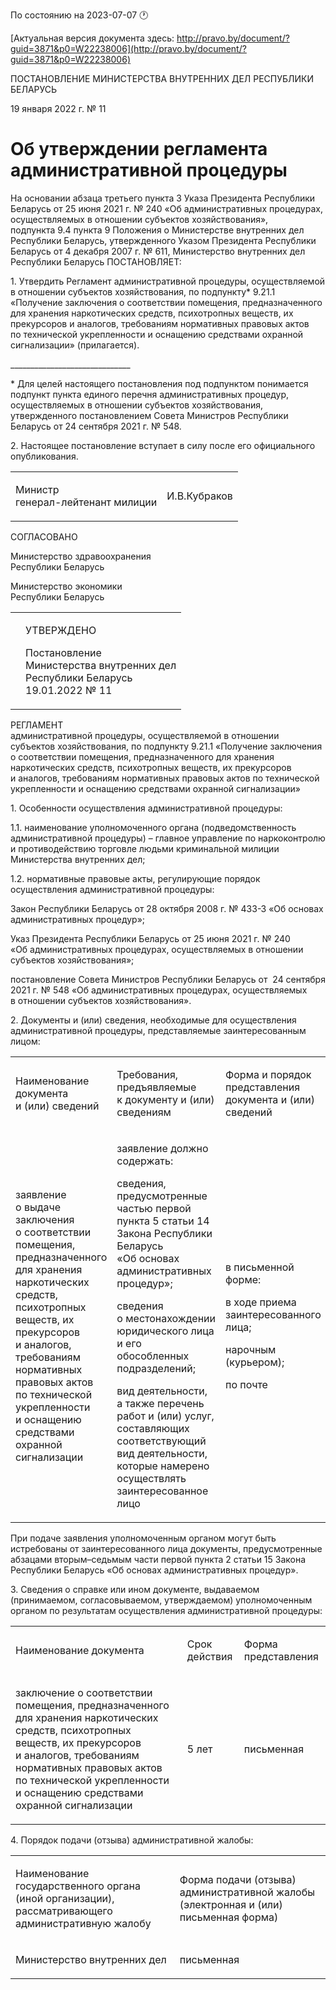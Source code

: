 По состоянию на 2023-07-07 &#x1F550;

[Актуальная версия документа здесь: http://pravo.by/document/?guid=3871&p0=W22238006](http://pravo.by/document/?guid=3871&p0=W22238006)

<p>ПОСТАНОВЛЕНИЕ МИНИСТЕРСТВА ВНУТРЕННИХ ДЕЛ РЕСПУБЛИКИ БЕЛАРУСЬ</p>
<p>19 января 2022 г. № 11</p>
<h1>Об утверждении регламента административной процедуры</h1>
<p>На основании абзаца третьего пункта 3 Указа Президента Республики Беларусь от 25 июня 2021 г. № 240 «Об административных процедурах, осуществляемых в отношении субъектов хозяйствования», подпункта 9.4 пункта 9 Положения о Министерстве внутренних дел Республики Беларусь, утвержденного Указом Президента Республики Беларусь от 4 декабря 2007 г. № 611, Министерство внутренних дел Республики Беларусь ПОСТАНОВЛЯЕТ:</p>
<p>1. Утвердить Регламент административной процедуры, осуществляемой в отношении субъектов хозяйствования, по подпункту* 9.21.1 «Получение заключения о соответствии помещения, предназначенного для хранения наркотических средств, психотропных веществ, их прекурсоров и аналогов, требованиям нормативных правовых актов по технической укрепленности и оснащению средствами охранной сигнализации» (прилагается).</p>
<p>______________________________</p>
<p>* Для целей настоящего постановления под подпунктом понимается подпункт пункта единого перечня административных процедур, осуществляемых в отношении субъектов хозяйствования, утвержденного постановлением Совета Министров Республики Беларусь от 24 сентября 2021 г. № 548.</p>
<p>2. Настоящее постановление вступает в силу после его официального опубликования.</p>
<p></p>
<table><tr>
<td><p>Министр<br>генерал-лейтенант милиции</p></td>
<td><p>И.В.Кубраков</p></td>
</tr></table>
<p></p>
<p>СОГЛАСОВАНО</p>
<p>Министерство здравоохранения<br>Республики Беларусь</p>
<p></p>
<p>Министерство экономики<br>Республики Беларусь</p>
<p></p>
<table><tr>
<td><p></p></td>
<td>
<p>УТВЕРЖДЕНО</p>
<p>Постановление <br>Министерства внутренних дел<br>Республики Беларусь<br>19.01.2022 № 11</p>
</td>
</tr></table>
<p>РЕГЛАМЕНТ<br>административной процедуры, осуществляемой в отношении субъектов хозяйствования, по подпункту 9.21.1 «Получение заключения о соответствии помещения, предназначенного для хранения наркотических средств, психотропных веществ, их прекурсоров и аналогов, требованиям нормативных правовых актов по технической укрепленности и оснащению средствами охранной сигнализации»</p>
<p>1. Особенности осуществления административной процедуры:</p>
<p>1.1. наименование уполномоченного органа (подведомственность административной процедуры) – главное управление по наркоконтролю и противодействию торговле людьми криминальной милиции Министерства внутренних дел;</p>
<p>1.2. нормативные правовые акты, регулирующие порядок осуществления административной процедуры:</p>
<p>Закон Республики Беларусь от 28 октября 2008 г. № 433-З «Об основах административных процедур»;</p>
<p>Указ Президента Республики Беларусь от 25 июня 2021 г. № 240 «Об административных процедурах, осуществляемых в отношении субъектов хозяйствования»;</p>
<p>постановление Совета Министров Республики Беларусь от  24 сентября 2021 г. № 548 «Об административных процедурах, осуществляемых в отношении субъектов хозяйствования».</p>
<p>2. Документы и (или) сведения, необходимые для осуществления административной процедуры, представляемые заинтересованным лицом:</p>
<p></p>
<table>
<tr>
<td><p>Наименование документа и (или) сведений </p></td>
<td><p>Требования, предъявляемые к документу и (или) сведениям </p></td>
<td><p>Форма и порядок представления документа и (или) сведений </p></td>
</tr>
<tr>
<td><p>заявление о выдаче заключения о соответствии помещения, предназначенного для хранения наркотических средств, психотропных веществ, их прекурсоров и аналогов, требованиям нормативных правовых актов по технической укрепленности и оснащению средствами охранной сигнализации</p></td>
<td>
<p>заявление должно содержать:</p>
<p>сведения, предусмотренные частью первой пункта 5 статьи 14 Закона Республики Беларусь «Об основах административных процедур»;</p>
<p>сведения о местонахождении юридического лица и его обособленных подразделений;</p>
<p>вид деятельности, а также перечень работ и (или) услуг, составляющих соответствующий вид деятельности, которые намерено осуществлять заинтересованное лицо</p>
</td>
<td>
<p>в письменной форме:</p>
<p>в ходе приема заинтересованного лица;</p>
<p>нарочным (курьером);</p>
<p>по почте </p>
</td>
</tr>
</table>
<p></p>
<p>При подаче заявления уполномоченным органом могут быть истребованы от заинтересованного лица документы, предусмотренные абзацами вторым–седьмым части первой пункта 2 статьи 15 Закона Республики Беларусь «Об основах административных процедур».</p>
<p>3. Сведения о справке или ином документе, выдаваемом (принимаемом, согласовываемом, утверждаемом) уполномоченным органом по результатам осуществления административной процедуры:</p>
<p></p>
<table>
<tr>
<td><p>Наименование документа</p></td>
<td><p>Срок действия</p></td>
<td><p>Форма представления</p></td>
</tr>
<tr>
<td><p>заключение о соответствии помещения, предназначенного для хранения наркотических средств, психотропных веществ, их прекурсоров и аналогов, требованиям нормативных правовых актов по технической укрепленности и оснащению средствами охранной сигнализации</p></td>
<td><p>5 лет</p></td>
<td><p>письменная</p></td>
</tr>
</table>
<p></p>
<p>4. Порядок подачи (отзыва) административной жалобы:</p>
<p></p>
<table>
<tr>
<td><p>Наименование государственного органа (иной организации), рассматривающего административную жалобу</p></td>
<td><p>Форма подачи (отзыва) административной жалобы (электронная и (или) письменная форма)</p></td>
</tr>
<tr>
<td><p>Министерство внутренних дел </p></td>
<td><p>письменная</p></td>
</tr>
</table>
<p></p>
<p></p>